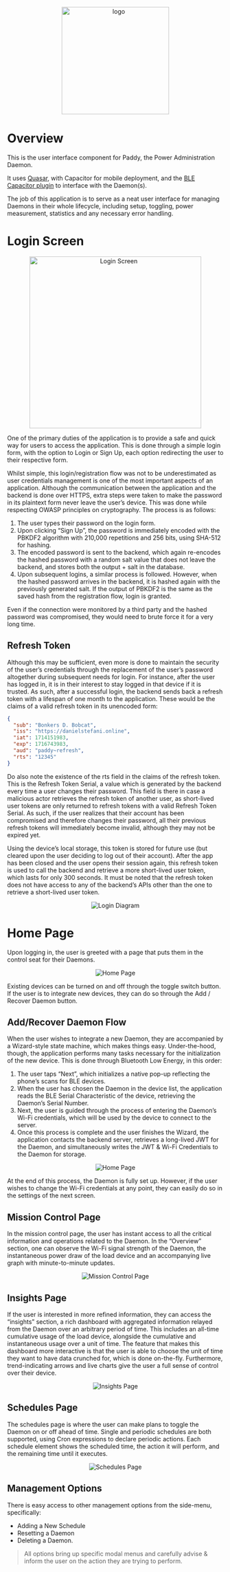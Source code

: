 <p align="center">
    <img src="img/paddy_webapp.png" alt="logo" width="250"/>
</p>

# Overview

This is the user interface component for Paddy, the Power Administration Daemon.

It uses [Quasar](https://quasar.dev/), with Capacitor for mobile deployment, and the [BLE Capacitor plugin](https://github.com/capacitor-community/bluetooth-le) to interface with the Daemon(s).

The job of this application is to serve as a neat user interface for managing Daemons in their whole lifecycle, including setup, toggling, power measurement, statistics and any necessary error handling.

# Login Screen

<p align="center">
    <img src="img/paddy_login_screen.png" alt="Login Screen" width="400"/>
</p>

One of the primary duties of the application is to provide a safe and quick way for users to access the application. This is done through a simple login form, with the option to Login or Sign Up, each option redirecting the user to their respective form.

Whilst simple, this login/registration flow was not to be underestimated as user credentials management is one of the most important aspects of an application. Although the communication between the application and the backend is done over HTTPS, extra steps were taken to make the password in its plaintext form never leave the user’s device. This was done while respecting OWASP principles on cryptography. The process is as follows:

1. The user types their password on the login form.
2. Upon clicking “Sign Up”, the password is immediately encoded with the PBKDF2 algorithm with 210,000 repetitions and 256 bits, using SHA-512 for hashing.
3. The encoded password is sent to the backend, which again re-encodes the hashed password with a random salt value that does not leave the backend, and stores both the output + salt in the database.
4. Upon subsequent logins, a similar process is followed. However, when the hashed password arrives in the backend, it is hashed again with the previously generated salt. If the output of PBKDF2 is the same as the saved hash from the registration flow, login is granted.

Even if the connection were monitored by a third party and the hashed password was compromised, they would need to brute force it for a very long time.

## Refresh Token

Although this may be sufficient, even more is done to maintain the security of the user’s credentials through the replacement of the user’s password altogether during subsequent needs for login. For instance, after the user has logged in, it is in their interest to stay logged in that device if it is trusted. As such, after a successful login, the backend sends back a refresh token with a lifespan of one month to the application. These would be the claims of a valid refresh token in its unencoded form:

```json
{
  "sub": "Bonkers D. Bobcat",
  "iss": "https://danielstefani.online",
  "iat": 1714151983,
  "exp": 1716743983,
  "aud": "paddy~refresh",
  "rts": "12345"
}
```

Do also note the existence of the rts field in the claims of the refresh token. This is the Refresh Token Serial, a value which is generated by the backend every time a user changes their password. This field is there in case a malicious actor retrieves the refresh token of another user, as short-lived user tokens are only returned to refresh tokens with a valid Refresh Token Serial. As such, if the user realizes that their account has been compromised and therefore changes their password, all their previous refresh tokens will immediately become invalid, although they may not be expired yet.

Using the device’s local storage, this token is stored for future use (but cleared upon the user deciding to log out of their account). After the app has been closed and the user opens their session again, this refresh token is used to call the backend and retrieve a more short-lived user token, which lasts for only 300 seconds. It must be noted that the refresh token does not have access to any of the backend’s APIs other than the one to retrieve a short-lived user token.

<p align="center">
    <img src="img/paddy_app_login_diagram.png" alt="Login Diagram"/>
</p>

# Home Page

Upon logging in, the user is greeted with a page that puts them in the control seat for their Daemons.

<p align="center">
    <img src="img/paddy_home_screen.png" alt="Home Page"/>
</p>

Existing devices can be turned on and off through the toggle switch button. If the user is to integrate new devices, they can do so through the Add / Recover Daemon button.

## Add/Recover Daemon Flow

When the user wishes to integrate a new Daemon, they are accompanied by a Wizard-style state machine, which makes things easy. Under-the-hood, though, the application performs many tasks necessary for the initialization of the new device. This is done through Bluetooth Low Energy, in this order:

1. The user taps “Next”, which initializes a native pop-up reflecting the phone’s scans for BLE devices.
2. When the user has chosen the Daemon in the device list, the application reads the BLE Serial Characteristic of the device, retrieving the Daemon’s Serial Number.
3. Next, the user is guided through the process of entering the Daemon’s Wi-Fi credentials, which will be used by the device to connect to the server.
4. Once this process is complete and the user finishes the Wizard, the application contacts the backend server, retrieves a long-lived JWT for the Daemon, and simultaneously writes the JWT & Wi-Fi Credentials to the Daemon for storage.

<p align="center">
    <img src="img/paddy_recover_diagram.png" alt="Home Page"/>
</p>

At the end of this process, the Daemon is fully set up. However, if the user wishes to change the Wi-Fi credentials at any point, they can easily do so in the settings of the next screen.

## Mission Control Page

In the mission control page, the user has instant access to all the critical information and operations related to the Daemon. In the “Overview” section, one can observe the Wi-Fi signal strength of the Daemon, the instantaneous power draw of the load device and an accompanying live graph with minute-to-minute updates.

<p align="center">
    <img src="img/paddy_mission_page.png" alt="Mission Control Page"/>
</p>

## Insights Page

If the user is interested in more refined information, they can access the “insights” section, a rich dashboard with aggregated information relayed from the Daemon over an arbitrary period of time. This includes an all-time cumulative usage of the load device, alongside the cumulative and instantaneous usage over a unit of time. The feature that makes this dashboard more interactive is that the user is able to choose the unit of time they want to have data crunched for, which is done on-the-fly. Furthermore, trend-indicating arrows and live charts give the user a full sense of control over their device.

<p align="center">
    <img src="img/paddy_insights_page.png" alt="Insights Page"/>
</p>

## Schedules Page

The schedules page is where the user can make plans to toggle the Daemon on or off ahead of time. Single and periodic schedules are both supported, using Cron expressions to declare periodic actions. Each schedule element shows the scheduled time, the action it will perform, and the remaining time until it executes.

<p align="center">
    <img src="img/paddy_schedules_page.png" alt="Schedules Page"/>
</p>

## Management Options

There is easy access to other management options from the side-menu, specifically:

- Adding a New Schedule
- Resetting a Daemon
- Deleting a Daemon.

> All options bring up specific modal menus and carefully advise & inform the user on the action they are trying to perform.

